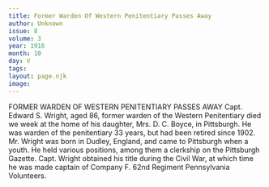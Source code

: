 ```yaml
---
title: Former Warden Of Western Penitentiary Passes Away
author: Unknown
issue: 8
volume: 3
year: 1916
month: 10
day: V
tags:
layout: page.njk
image:
---
```

FORMER WARDEN OF WESTERN PENITENTIARY PASSES AWAY       Capt. Edward S. Wright, aged 86, former warden of the Western Penitentiary died we week at the home of his daughter, Mrs. D. C. Boyce, in Pittsburgh. He was warden of the penitentiary 33 years, but had been retired since 1902.       Mr. Wright was born in Dudley, England, and came to Pittsburgh when a youth. He held various positions, among them a clerkship on the Pittsburgh Gazette. Capt. Wright obtained his title during the Civil War, at which time he was made captain of Company F. 62nd Regiment Pennsylvania Volunteers. 



